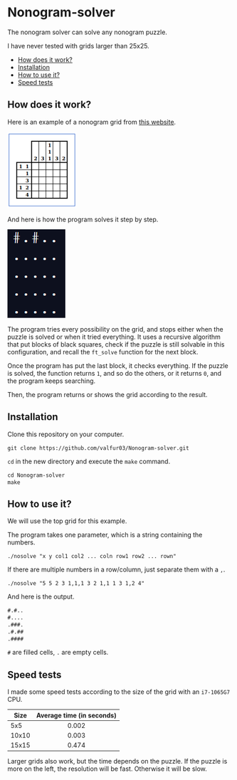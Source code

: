 #	Nonogram-solver

The nonogram solver can solve any nonogram puzzle.

I have never tested with grids larger than 25x25.

- [How does it work?](#How-does-it-work)
- [Installation](#Installation)
- [How to use it?](#How-to-use-it)
- [Speed tests](#Speed-tests)

##	How does it work?

Here is an example of a nonogram grid from [this website](https://www.puzzle-nonograms.com/).

![nono-grid](/.github/nono-grid.png)

And here is how the program solves it step by step.

![demo5x5](/.github/demo5x5.gif)

The program tries every possibility on the grid, and stops either when the puzzle is solved or when it tried everything. It uses a recursive algorithm that put blocks of black squares, check if the puzzle is still solvable in this configuration, and recall the `ft_solve` function for the next block.

Once the program has put the last block, it checks everything. If the puzzle is solved, the function returns `1`, and so do the others, or it returns `0`, and the program keeps searching.

Then, the program returns or shows the grid according to the result.

##	Installation

Clone this repository on your computer.

```shell
git clone https://github.com/valfur03/Nonogram-solver.git
```

`cd` in the new directory and execute the `make` command.

```shell
cd Nonogram-solver
make
```

##	How to use it?

We will use the top grid for this example.

The program takes one parameter, which is a string containing the numbers.

```shell
./nosolve "x y col1 col2 ... coln row1 row2 ... rown"
```

If there are multiple numbers in a row/column, just separate them with a `,`.

```shell
./nosolve "5 5 2 3 1,1,1 3 2 1,1 1 3 1,2 4"
```

And here is the output.

```
#.#..
#....
.###.
.#.##
.####
```

`#` are filled cells, `.` are empty cells.

##	Speed tests

I made some speed tests according to the size of the grid with an `i7-1065G7` CPU.

| Size  | Average time (in seconds) |
| ----- | :-----------------------: |
| 5x5   |           0.002           |
| 10x10 |           0.003           |
| 15x15 |           0.474           |

Larger grids also work, but the time depends on the puzzle. If the puzzle is more on the left, the resolution will be fast. Otherwise it will be slow.